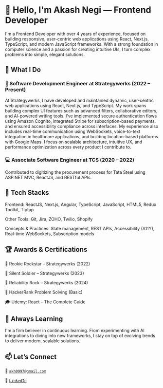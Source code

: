 # 👋 Hello, I'm Akash Negi — Frontend Developer

I'm a Frontend Developer with over 4 years of experience, focused on building responsive, user-centric web applications using React, Next.js, TypeScript, and modern JavaScript frameworks. With a strong foundation in computer science and a passion for creating intuitive UIs, I turn complex problems into simple, elegant solutions.

## 🔧 What I Do
### 💼 Software Development Engineer at Strategywerks (2022 – Present)

At Strategywerks, I have developed and maintained dynamic, user-centric web applications using React, Next.js, and TypeScript. My work spans building complex UI features such as advanced filters, collaborative editors, and AI-powered writing tools. I’ve implemented secure authentication flows using Amazon Cognito, integrated Stripe for subscription-based payments, and ensured accessibility compliance across interfaces. My experience also includes real-time communication using WebSockets, voice-to-text integration in healthcare applications, and building location-based platforms with Google Maps. I focus on scalable architecture, intuitive UX, and performance optimization across every product I contribute to.

### 💻 Associate Software Engineer at TCS (2020 – 2022)
Contributed to digitizing the procurement process for Tata Steel using ASP.NET MVC, ReactJS, and RESTful APIs.

## 🚀 Tech Stacks
Frontend:
ReactJS, Next.js, Angular, TypeScript, JavaScript, HTML5, Redux Toolkit, Tiptap

Other Tools:
Git, Jira, ZOHO, Twilio, Shopify

Concepts & Practices:
State management, REST APIs, Accessibility (A11Y), Real-time WebSockets, Subscription models

## 🏆 Awards & Certifications

🥇 Rookie Rockstar – Strategywerks (2022)

🥈 Silent Soldier – Strategywerks (2023)

🥉 Reliability Rock – Strategywerks (2024)

📜 HackerRank Problem Solving (Basic)

🎓 Udemy: React – The Complete Guide

## 🧠 Always Learning
I'm a firm believer in continuous learning. From experimenting with AI integrations to diving into new frameworks, I stay on top of evolving trends to deliver modern, scalable solutions.

## 📫 Let’s Connect

📧 [`akh0997@gmail.com`](akh0997@gmail.com)

💼 [`LinkedIn`](https://www.linkedin.com/in/akash-negi-699415131/?utm_source=share&utm_campaign=share_via&utm_content=profile&utm_medium=android_app)
